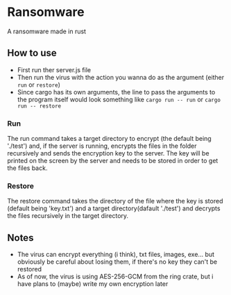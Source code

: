 # Ransomware
A ransomware made in rust

## How to use
- First run ther server.js file
- Then run the virus with the action you wanna do as the argument (either `run` or `restore`)
- Since cargo has its own arguments, the line to pass the arguments to the program itself would look something like `cargo run -- run` or `cargo run -- restore`

### Run
The run command takes a target directory to encrypt (the default being './test') and, if the server is running, encrypts the files in the folder recursively and sends the encryption key to the server. The key will be printed on the screen by the server and needs to be stored in order to get the files back.

### Restore
The restore command takes the directory of the file where the key is stored (default being 'key.txt') and a target directory(dafault './test') and decrypts the files recursively in the target directory.

## Notes
- The virus can encrypt everything (i think), txt files, images, exe... but obviously be careful about losing them, if there's no key they can't be restored
- As of now, the virus is using AES-256-GCM from the ring crate, but i have plans to (maybe) write my own encryption later
